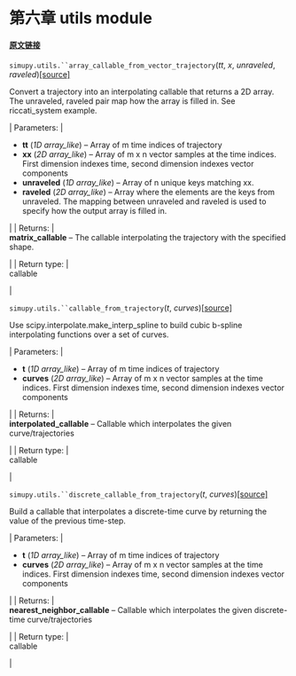# 第六章 utils module


#### [原文链接](https://simupy.readthedocs.io/en/latest/api/utils.html)



`simupy.utils.``array_callable_from_vector_trajectory`(*tt*, *x*, *unraveled*, *raveled*)[[source]](https://simupy.readthedocs.io/en/latest/_modules/simupy/utils.html#array_callable_from_vector_trajectory)[](https://simupy.readthedocs.io/en/latest/api/utils.html#simupy.utils.array_callable_from_vector_trajectory "Permalink to this definition")



Convert a trajectory into an interpolating callable that returns a 2D array. The unraveled, raveled pair map how the array is filled in. See riccati_system example.

 
| Parameters: |  
* **tt** (*1D array_like*) – Array of m time indices of trajectory
* **xx** (*2D array_like*) – Array of m x n vector samples at the time indices. First dimension indexes time, second dimension indexes vector components
* **unraveled** (*1D array_like*) – Array of n unique keys matching xx.
* **raveled** (*2D array_like*) – Array where the elements are the keys from unraveled. The mapping between unraveled and raveled is used to specify how the output array is filled in.

 |
| Returns: |  
**matrix_callable** – The callable interpolating the trajectory with the specified shape.

 |
| Return type: |  
callable

 |







`simupy.utils.``callable_from_trajectory`(*t*, *curves*)[[source]](https://simupy.readthedocs.io/en/latest/_modules/simupy/utils.html#callable_from_trajectory)[](https://simupy.readthedocs.io/en/latest/api/utils.html#simupy.utils.callable_from_trajectory "Permalink to this definition")



Use scipy.interpolate.make_interp_spline to build cubic b-spline interpolating functions over a set of curves.

 
| Parameters: |  
* **t** (*1D array_like*) – Array of m time indices of trajectory
* **curves** (*2D array_like*) – Array of m x n vector samples at the time indices. First dimension indexes time, second dimension indexes vector components

 |
| Returns: |  
**interpolated_callable** – Callable which interpolates the given curve/trajectories

 |
| Return type: |  
callable

 |







`simupy.utils.``discrete_callable_from_trajectory`(*t*, *curves*)[[source]](https://simupy.readthedocs.io/en/latest/_modules/simupy/utils.html#discrete_callable_from_trajectory)[](https://simupy.readthedocs.io/en/latest/api/utils.html#simupy.utils.discrete_callable_from_trajectory "Permalink to this definition")



Build a callable that interpolates a discrete-time curve by returning the value of the previous time-step.

 
| Parameters: |  
* **t** (*1D array_like*) – Array of m time indices of trajectory
* **curves** (*2D array_like*) – Array of m x n vector samples at the time indices. First dimension indexes time, second dimension indexes vector components

 |
| Returns: |  
**nearest_neighbor_callable** – Callable which interpolates the given discrete-time curve/trajectories

 |
| Return type: |  
callable

 |







